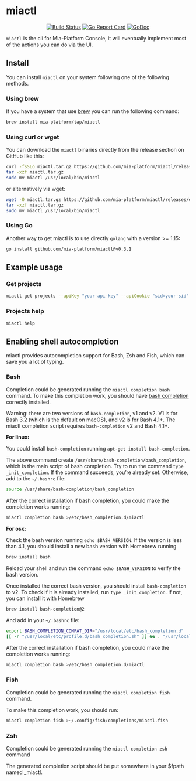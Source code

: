 # miactl

<center>

[![Build Status][github-actions-svg]][github-actions]
[![Go Report Card][go-report-card]][go-report-card-link]
[![GoDoc][godoc-svg]][godoc-link]

</center>

`miactl` is the cli for Mia-Platform Console, it will eventually implement most of the actions you can do
via the UI.

## Install

You can install `miactl` on your system following one of the following methods.

### Using brew

If you have a system that use [brew] you can run the following command:

```sh
brew install mia-platform/tap/miactl
```

### Using curl or wget

You can download the `miactl` binaries directly from the release section on GitHub like this:

```sh
curl -fsSLo miactl.tar.gz https://github.com/mia-platform/miactl/releases/download/v0.3.1/miactl_Linux_arm64.tar.gz
tar -xzf miactl.tar.gz
sudo mv miactl /usr/local/bin/miactl
```

or alternatively via wget:

```sh
wget -O miactl.tar.gz https://github.com/mia-platform/miactl/releases/download/v0.3.1/miactl_Linux_arm64.tar.gz
tar -xzf miactl.tar.gz
sudo mv miactl /usr/local/bin/miactl
```

### Using Go

Another way to get miactl is to use directly `golang` with a version >= 1.15:

```sh
go install github.com/mia-platform/miactl@v0.3.1
```

## Example usage

### Get projects

```sh
miactl get projects --apiKey "your-api-key" --apiCookie "sid=your-sid" --endpoint "https://console.url/"
```

### Projects help

```sh
miactl help
```

## Enabling shell autocompletion

miactl provides autocompletion support for Bash, Zsh and Fish, which can save you a lot of typing.

### Bash

Completion could be generated running the `miactl completion bash` command.
To make this completion work, you should have [bash completion](https://github.com/scop/bash-completion)
correctly installed.

Warning: there are two versions of `bash-completion`, v1 and v2. V1 is for Bash 3.2 (which is the default on macOS),
and v2 is for Bash 4.1+. The miactl completion script requires `bash-completion` v2 and Bash 4.1+.

**For linux:**

You could install `bash-completion` running `apt-get install bash-completion`.

The above command create `/usr/share/bash-completion/bash_completion`, which is the main script of bash completion.
Try to run the command `type _init_completion`. If the command succeeds, you’re already set. Otherwise, add to the
`~/.bashrc` file:

```sh
source /usr/share/bash-completion/bash_completion
```

After the correct installation if bash completion, you could make the completion works running:

```sh
miactl completion bash >/etc/bash_completion.d/miactl
```

**For osx:**

Check the bash version running `echo $BASH_VERSION`. If the version is less than 4.1, you should install a new bash
version with Homebrew running

```sh
brew install bash
```

Reload your shell and run the command `echo $BASH_VERSION` to verify the bash version.

Once installed the correct bash version, you should install `bash-completion` to v2. To check if it is already
installed, run `type _init_completion`. If not, you can install it with Homebrew

```sh
brew install bash-completion@2
````

And add in your `~/.bashrc` file:

```sh
export BASH_COMPLETION_COMPAT_DIR="/usr/local/etc/bash_completion.d"
[[ -r "/usr/local/etc/profile.d/bash_completion.sh" ]] && . "/usr/local/etc/profile.d/bash_completion.sh"
```

After the correct installation if bash completion, you could make the completion works running:

```sh
miactl completion bash >/etc/bash_completion.d/miactl
```

### Fish

Completion could be generated running the `miactl completion fish` command.

To make this completion work, you should run:

```sh
miactl completion fish >~/.config/fish/completions/miactl.fish
```

### Zsh

Completion could be generated running the `miactl completion zsh` command

The generated completion script should be put somewhere in your $fpath named _miactl.

[github-actions]: https://github.com/mia-platform/miactl/actions
[github-actions-svg]: https://github.com/mia-platform/miactl/workflows/Test%20and%20build/badge.svg
[godoc-svg]: https://godoc.org/github.com/mia-platform/miactl?status.svg
[godoc-link]: https://godoc.org/github.com/mia-platform/miactl
[go-report-card]: https://goreportcard.com/badge/github.com/mia-platform/miactl
[go-report-card-link]: https://goreportcard.com/report/github.com/mia-platform/miactl
[brew]: https://brew.sh "Homebrew homepage"

